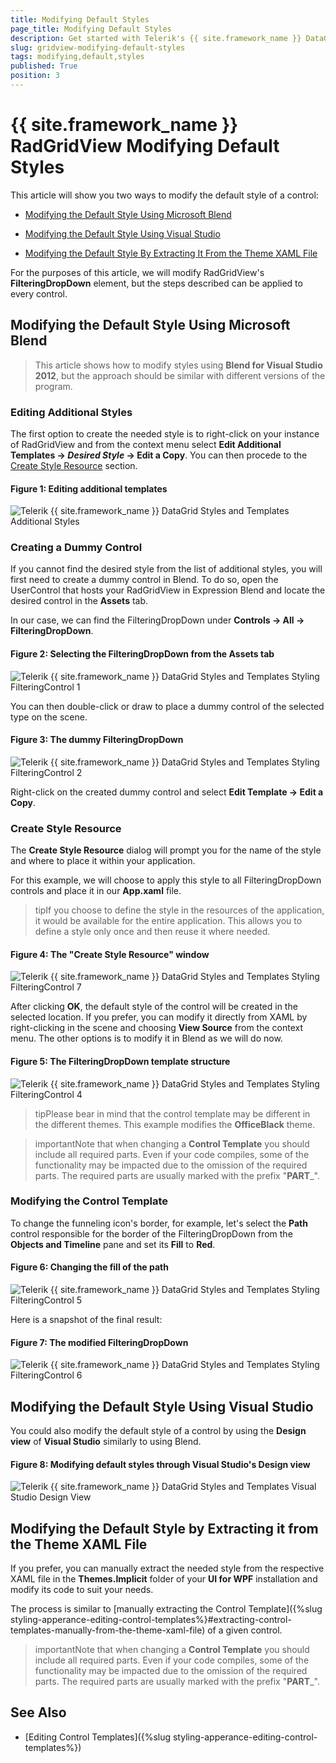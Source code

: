```yaml
---
title: Modifying Default Styles
page_title: Modifying Default Styles
description: Get started with Telerik's {{ site.framework_name }} DataGrid and learn about the two ways of modifying the default style of the control.
slug: gridview-modifying-default-styles
tags: modifying,default,styles
published: True
position: 3
---
```


# {{ site.framework_name }} RadGridView Modifying Default Styles

This article will show you two ways to modify the default style of a control:

* [Modifying the Default Style Using Microsoft Blend](#modifying-the-default-style-using-microsoft-blend)

* [Modifying the Default Style Using Visual Studio](#modifying-the-default-style-using-visual-studio)

* [Modifying the Default Style By Extracting It From the Theme XAML File](#modifying-the-default-style-by-extracting-it-from-the-theme-xaml-file)

For the purposes of this article, we will modify RadGridView's **FilteringDropDown** element, but the steps described can be applied to every control.

## Modifying the Default Style Using Microsoft Blend

>This article shows how to modify styles using **Blend for Visual Studio 2012**, but the approach should be similar with different versions of the program.

### Editing Additional Styles

The first option to create the needed style is to right-click on your instance of RadGridView and from the context menu select **Edit Additional Templates -> _Desired Style_ -> Edit a Copy**. You can then procede to the [Create Style Resource](#create-style-resource) section.

#### __Figure 1: Editing additional templates__

![Telerik {{ site.framework_name }} DataGrid Styles and Templates Additional Styles](images/RadGridView_Styles_and_Templates_Additional_Styles.png)

### Creating a Dummy Control

If you cannot find the desired style from the list of additional styles, you will first need to create a dummy control in Blend. To do so, open the UserControl that hosts your RadGridView in Expression Blend and locate the desired control in the **Assets** tab.

In our case, we can find the FilteringDropDown under **Controls -> All -> FilteringDropDown**.

#### __Figure 2: Selecting the FilteringDropDown from the Assets tab__

![Telerik {{ site.framework_name }} DataGrid Styles and Templates Styling FilteringControl 1](images/RadGridView_Styles_and_Templates_Styling_FilteringControl_1.png)

You can then double-click or draw to place a dummy control of the selected type on the scene.

#### __Figure 3: The dummy FilteringDropDown__

![Telerik {{ site.framework_name }} DataGrid Styles and Templates Styling FilteringControl 2](images/RadGridView_Styles_and_Templates_Styling_FilteringControl_2.png)

Right-click on the created dummy control and select **Edit Template -> Edit a Copy**. 

### Create Style Resource

The **Create Style Resource** dialog will prompt you for the name of the style and where to place it within your application.

For this example, we will choose to apply this style to all FilteringDropDown controls and place it in our **App.xaml** file.

>tipIf you choose to define the style in the resources of the application, it would be available for the entire application. This allows you to define a style only once and then reuse it where needed.

#### __Figure 4: The "Create Style Resource" window__

![Telerik {{ site.framework_name }} DataGrid Styles and Templates Styling FilteringControl 7](images/RadGridView_Styles_and_Templates_Styling_FilteringControl_7.png)

After clicking **OK**, the default style of the control will be created in the selected location. If you prefer, you can modify it directly from XAML by right-clicking in the scene and choosing **View Source** from the context menu. The other options is to modify it in Blend as we will do now.

#### __Figure 5: The FilteringDropDown template structure__

![Telerik {{ site.framework_name }} DataGrid Styles and Templates Styling FilteringControl 4](images/RadGridView_Styles_and_Templates_Styling_FilteringControl_4.png)

>tipPlease bear in mind that the control template may be different in the different themes. This example modifies the **OfficeBlack** theme.

>importantNote that when changing a __Control Template__ you should include all required parts. Even if your code compiles, some of the functionality may be impacted due to the omission of the required parts. The required parts are usually marked with the prefix "__PART___".

### Modifying the Control Template

To change the funneling icon's border, for example, let's select the **Path** control responsible for the border of the FilteringDropDown from the **Objects and Timeline** pane and set its **Fill** to **Red**.

#### __Figure 6: Changing the fill of the path__

![Telerik {{ site.framework_name }} DataGrid Styles and Templates Styling FilteringControl 5](images/RadGridView_Styles_and_Templates_Styling_FilteringControl_5.png)

Here is a snapshot of the final result:

#### __Figure 7: The modified FilteringDropDown__

![Telerik {{ site.framework_name }} DataGrid Styles and Templates Styling FilteringControl 6](images/RadGridView_Styles_and_Templates_Styling_FilteringControl_6.png)

## Modifying the Default Style Using Visual Studio

You could also modify the default style of a control by using the **Design view** of **Visual Studio** similarly to using Blend.

#### __Figure 8: Modifying default styles through Visual Studio's Design view__

![Telerik {{ site.framework_name }} DataGrid Styles and Templates Visual Studio Design View](images/RadGridView_Styles_and_Templates_Visual_Studio_Design_View.png)

## Modifying the Default Style by Extracting it from the Theme XAML File

If you prefer, you can manually extract the needed style from the respective XAML file in the **Themes.Implicit** folder of your **UI for WPF** installation and modify its code to suit your needs.

The process is similar to [manually extracting the Control Template]({%slug styling-apperance-editing-control-templates%}#extracting-control-templates-manually-from-the-theme-xaml-file) of a given control.

>importantNote that when changing a __Control Template__ you should include all required parts. Even if your code compiles, some of the functionality may be impacted due to the omission of the required parts. The required parts are usually marked with the prefix "__PART___".

## See Also

* [Editing Control Templates]({%slug styling-apperance-editing-control-templates%})
